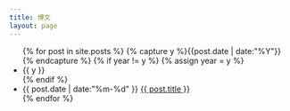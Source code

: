 ```yaml
---
title: 博文
layout: page
---
```


<ul class="listing">
{% for post in site.posts %}
  {% capture y %}{{post.date | date:"%Y"}}{% endcapture %}
  {% if year != y %}
    {% assign year = y %}
    <li class="listing-seperator" data-flag="{{y}}"><span class="listing-logo"></span>{{ y }}</li>
  {% endif %}
  <li class="listing-item list_{{y}}">
    <time datetime="{{ post.date | date:"%m-%d" }}">{{ post.date | date:"%m-%d" }}</time>
    <a href="{{ site.url }}{{ post.url }}" title="{{ post.title }}" class="listing-item-a">{{ post.title }}</a>
  </li>
{% endfor %}
</ul>
